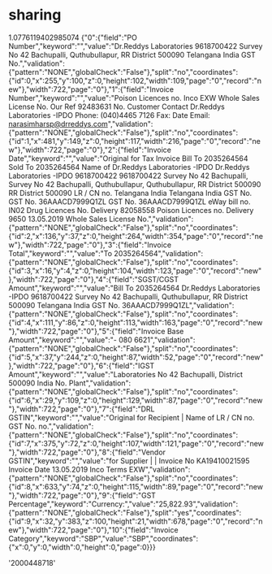 # sharing

 1.0776119402985074
 {"0":{"field":"PO Number","keyword":"","value":"Dr.Reddys Laboratories 9618700422 Survey No 42 Bachupalli, Quthubullapur, RR District 500090 Telangana India GST No.","validation":{"pattern":"NONE","globalCheck":"False"},"split":"no","coordinates":{"id":0,"x":255,"y":100,"z":0,"height":102,"width":109,"page":"0","record":"new"},"width":722,"page":"0"},"1":{"field":"Invoice Number","keyword":"","value":"Poison Licences no. Inco EXW Whole Sales License No. Our Ref 92483631 No. Customer Contact Dr.Reddys Laboratories -IPDO Phone: (040)4465 7126 Fax: Date Email: narasimharsp@drreddys.com","validation":{"pattern":"NONE","globalCheck":"False"},"split":"no","coordinates":{"id":1,"x":481,"y":149,"z":0,"height":117,"width":216,"page":"0","record":"new"},"width":722,"page":"0"},"2":{"field":"Invoice Date","keyword":"","value":"Original for Tax Invoice Bill To 2035264564 Sold To 2035264564 Name of Dr.Reddys Laboratories -IPDO Dr.Reddys Laboratories -IPDO 9618700422 9618700422 Survey No 42 Bachupalli, Survey No 42 Bachupalli, Quthubullapur, Quthubullapur, RR District 500090 RR District 500090 LR / CN no. Telangana India Telangana India GST No. GST No. 36AAACD7999Q1ZL GST No. 36AAACD7999Q1ZL eWay bill no. IN02 Drug Licences No. Delivery 82058558 Poison Licences no. Delivery 9650 13.05.2019 Whole Sales License No.","validation":{"pattern":"NONE","globalCheck":"False"},"split":"no","coordinates":{"id":2,"x":136,"y":37,"z":0,"height":264,"width":354,"page":"0","record":"new"},"width":722,"page":"0"},"3":{"field":"Invoice Total","keyword":"","value":"To 2035264564","validation":{"pattern":"NONE","globalCheck":"False"},"split":"no","coordinates":{"id":3,"x":16,"y":4,"z":0,"height":104,"width":123,"page":"0","record":"new"},"width":722,"page":"0"},"4":{"field":"SGST/CGST Amount","keyword":"","value":"Bill To 2035264564 Dr.Reddys Laboratories -IPDO 9618700422 Survey No 42 Bachupalli, Quthubullapur, RR District 500090 Telangana India GST No. 36AAACD7999Q1ZL","validation":{"pattern":"NONE","globalCheck":"False"},"split":"no","coordinates":{"id":4,"x":111,"y":86,"z":0,"height":113,"width":163,"page":"0","record":"new"},"width":722,"page":"0"},"5":{"field":"Invoice Base Amount","keyword":"","value":"- 080 6621","validation":{"pattern":"NONE","globalCheck":"False"},"split":"no","coordinates":{"id":5,"x":37,"y":244,"z":0,"height":87,"width":52,"page":"0","record":"new"},"width":722,"page":"0"},"6":{"field":"IGST Amount","keyword":"","value":"Laboratories No 42 Bachupalli, District 500090 India No. Plant","validation":{"pattern":"NONE","globalCheck":"False"},"split":"no","coordinates":{"id":6,"x":29,"y":109,"z":0,"height":129,"width":87,"page":"0","record":"new"},"width":722,"page":"0"},"7":{"field":"DRL GSTIN","keyword":"","value":"Original for Recipient | Name of LR / CN no. GST No. no.","validation":{"pattern":"NONE","globalCheck":"False"},"split":"no","coordinates":{"id":7,"x":375,"y":72,"z":0,"height":107,"width":121,"page":"0","record":"new"},"width":722,"page":"0"},"8":{"field":"Vendor GSTIN","keyword":"","value":"for Supplier | | Invoice No KA19410021595 Invoice Date 13.05.2019 Inco Terms EXW","validation":{"pattern":"NONE","globalCheck":"False"},"split":"no","coordinates":{"id":8,"x":633,"y":74,"z":0,"height":115,"width":89,"page":"0","record":"new"},"width":722,"page":"0"},"9":{"field":"GST Percentage","keyword":"Currency:","value":"25,822.93","validation":{"pattern":"NONE","globalCheck":"False"},"split":"yes","coordinates":{"id":9,"x":32,"y":383,"z":100,"height":21,"width":678,"page":"0","record":"new"},"width":722,"page":"0"},"10":{"field":"Invoice Category","keyword":"SBP","value":"SBP","coordinates":{"x":0,"y":0,"width":0,"height":0,"page":0}}}
 
 '2000448718'
 
 
